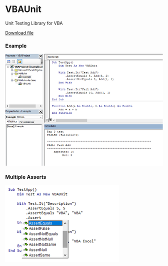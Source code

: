 # VBAUnit

Unit Testing Library for VBA

[Download file](https://github.com/victorze-vba/VBAUnit/raw/master/Example.xlsm)

### Example
![example](https://raw.githubusercontent.com/vba-dev/VBAUnit/master/img.png)

### Multiple Asserts
![code](https://raw.githubusercontent.com/vba-dev/VBAUnit/master/code.png)

